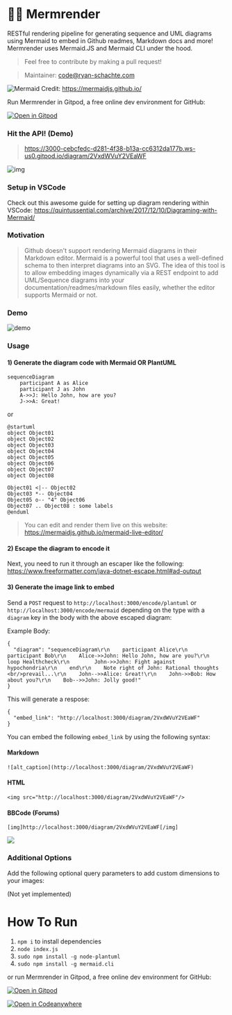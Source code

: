 # 🧜‍♀️ Mermrender

RESTful rendering pipeline for generating sequence and UML diagrams using Mermaid to embed in Github readmes, Markdown docs and more! Mermrender uses Mermaid.JS and Mermaid CLI under the hood. 

> Feel free to contribute by making a pull request!

> Maintainer: code@ryan-schachte.com

![Mermaid](https://mermaidjs.github.io/images/header.png)
Credit: https://mermaidjs.github.io/

Run Mermrender in Gitpod, a free online dev environment for GitHub:

[![Open in Gitpod](https://gitpod.io/button/open-in-gitpod.svg)](https://gitpod.io/#https://github.com/Schachte/Mermrender)

### Hit the API! (Demo) 
> https://3000-cebcfedc-d281-4f38-b13a-cc6312da177b.ws-us0.gitpod.io/diagram/2VxdWVuY2VEaWF

![img](http://3000-cebcfedc-d281-4f38-b13a-cc6312da177b.ws-us0.gitpod.io/diagram/3JhcGggVEINCiA)

### Setup in VSCode
Check out this awesome guide for setting up diagram rendering within VSCode: https://quintussential.com/archive/2017/12/10/Diagraming-with-Mermaid/

### Motivation 

> Github doesn't support rendering Mermaid diagrams in their Markdown editor. Mermaid is a powerful tool that uses a well-defined schema to then interpret diagrams into an SVG. The idea of this tool is to allow embedding images dynamically via a REST endpoint to add UML/Sequence diagrams into your documentation/readmes/markdown files easily, whether the editor supports Mermaid or not. 

### Demo
![demo](https://github.com/Schachte/Mermrender/blob/master/demogif.gif)

### Usage

#### 1) Generate the diagram code with Mermaid OR PlantUML
```
sequenceDiagram
    participant A as Alice
    participant J as John
    A->>J: Hello John, how are you?
    J->>A: Great!
```
or 
```
@startuml
object Object01
object Object02
object Object03
object Object04
object Object05
object Object06
object Object07
object Object08

Object01 <|-- Object02
Object03 *-- Object04
Object05 o-- "4" Object06
Object07 .. Object08 : some labels
@enduml
```

> You can edit and render them live on this website: https://mermaidjs.github.io/mermaid-live-editor/

#### 2) Escape the diagram to encode it
Next, you need to run it through an escaper like the following: https://www.freeformatter.com/java-dotnet-escape.html#ad-output

#### 3) Generate the image link to embed
Send a `POST` request to `http://localhost:3000/encode/plantuml` or `http://localhost:3000/encode/mermaid` depending on the type with a `diagram` key in the body with the above escaped diagram:

Example Body:
```
{
  "diagram": "sequenceDiagram\r\n    participant Alice\r\n    participant Bob\r\n    Alice->>John: Hello John, how are you?\r\n    loop Healthcheck\r\n        John->>John: Fight against hypochondria\r\n    end\r\n    Note right of John: Rational thoughts <br/>prevail...\r\n    John-->>Alice: Great!\r\n    John->>Bob: How about you?\r\n    Bob-->>John: Jolly good!"
}
```

This will generate a respose:
```
{
  "embed_link": "http://localhost:3000/diagram/2VxdWVuY2VEaWF"
}
```
You can embed the following `embed_link` by using the following syntax:

#### Markdown
`![alt_caption](http://localhost:3000/diagram/2VxdWVuY2VEaWF)`

#### HTML
`<img src="http://localhost:3000/diagram/2VxdWVuY2VEaWF"/>`

#### BBCode (Forums)
`[img]http://localhost:3000/diagram/2VxdWVuY2VEaWF[/img]`

![](https://i.imgur.com/6VG2JWc.png)

### Additional Options
Add the following optional query parameters to add custom dimensions to your images:

(Not yet implemented)

# How To Run

1) `npm i` to install dependencies
2) `node index.js`
3) `sudo npm install -g node-plantuml`
4) `sudo npm install -g mermaid.cli`

or run Mermrender in Gitpod, a free online dev environment for GitHub:

[![Open in Gitpod](https://gitpod.io/button/open-in-gitpod.svg)](https://gitpod.io/#https://github.com/Schachte/Mermrender)

[![Open in Codeanywhere](https://codeanywhere.com/img/open-in-codeanywhere-btn.svg)](https://app.codeanywhere.com/#https://github.com/Schachte/Mermrender)
